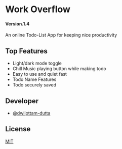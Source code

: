 
# Work Overflow  
#### Version.1.4

An online Todo-List App for keeping nice productivity


## Top Features

- Light/dark mode toggle
- Chill Music playing button while making todo
- Easy to use and quiet fast
- Todo Name Features
- Todo securely saved

  
## Developer

- [@dwijottam-dutta](https://github.com/Dwijottam-Dutta)

  
## License

[MIT](https://choosealicense.com/licenses/mit/)

  
